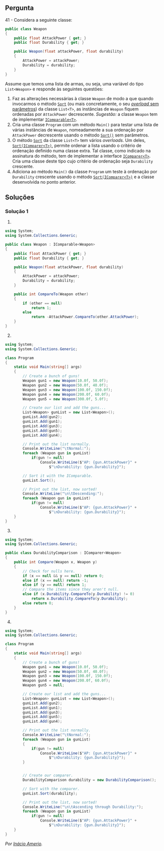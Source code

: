 ## Pergunta

41 - Considera a seguinte classe:

```cs
public class Weapon
{
    public float AttackPower { get; }
    public float Durability { get; }

    public Weapon(float attackPower, float durability)
    {
        AttackPower = attackPower;
        Durability = durability;
    }
}
```

Assume que temos uma lista de armas, ou seja, uma variável do tipo
`List<Weapon>` e responde às seguintes questões:

1. Faz as alterações necessárias à classe `Weapon` de modo a que quando
invocarmos o método
[`Sort`](https://docs.microsoft.com/dotnet/api/system.collections.generic.list-1.sort)
(ou mais concretamente, o seu
[_overload_ sem parâmetros](https://docs.microsoft.com/dotnet/api/system.collections.generic.list-1.sort#System_Collections_Generic_List_1_Sort)) da classe `List<T>`, as instâncias de `Weapon` fiquem ordenadas por
`AttackPower` decrescente. _Sugestão:_ a classe `Weapon` tem de implementar
[`IComparable<T>`](https://docs.microsoft.com/pt-pt/dotnet/api/system.icomparable-1).
2. Cria uma classe `Program` com um método `Main()` para testar uma lista de
várias instâncias de `Weapon`, nomeadamente a sua ordenação por `AttackPower`
decrescente usando o método
[`Sort()`](https://docs.microsoft.com/dotnet/api/system.collections.generic.list-1.sort#System_Collections_Generic_List_1_Sort)
sem parâmetros.
3. O método
[`Sort`](https://docs.microsoft.com/dotnet/api/system.collections.generic.list-1.sort)
da classe `List<T>` tem vários _overloads_. Um deles,
[`Sort(IComparer<T>)`](https://docs.microsoft.com/dotnet/api/system.collections.generic.list-1.sort#System_Collections_Generic_List_1_Sort_System_Collections_Generic_IComparer__0__),
permite ordenar a lista usando o critério de ordenação definido numa classe
extra. Tal classe, como indicado na assinatura do método, tem de implementar a
interface
[`IComparer<T>`](https://docs.microsoft.com/dotnet/api/system.collections.generic.icomparer-1).
Cria uma classe deste tipo cujo critério de ordenação seja `Durability`
crescente.
4. Adiciona ao método `Main()` da classe `Program` um teste à ordenação
por `Durability` crescente usando o método
[`Sort(IComparer<T>)`](https://docs.microsoft.com/dotnet/api/system.collections.generic.list-1.sort#System_Collections_Generic_List_1_Sort_System_Collections_Generic_IComparer__0__)
e a classe desenvolvida no ponto anterior.

## Soluções

### Solução 1

1.
```cs
using System;
using System.Collections.Generic;

public class Weapon : IComparable<Weapon>
{
    public float AttackPower { get; }
    public float Durability { get; }

    public Weapon(float attackPower, float durability)
    {
        AttackPower = attackPower;
        Durability = durability;
    }

    public int CompareTo(Weapon other)
    {
        if (other == null)
            return 1;
        else
            return -AttackPower.CompareTo(other.AttackPower);
    }
}
```

2.
```cs
using System;
using System.Collections.Generic;

class Program
{
    static void Main(string[] args)
    {
        // Create a bunch of guns!
        Weapon gun1 = new Weapon(10.0f, 50.0f);
        Weapon gun2 = new Weapon(50.0f, 40.0f);
        Weapon gun3 = new Weapon(100.0f, 150.0f);
        Weapon gun4 = new Weapon(200.0f, 60.0f);
        Weapon gun5 = new Weapon(300.0f, 5.0f);

        // Create our list and add the guns...
        List<Weapon> gunList = new List<Weapon>();
        gunList.Add(gun2);
        gunList.Add(gun1);
        gunList.Add(gun3);
        gunList.Add(gun5);
        gunList.Add(gun4);

        // Print out the list normally.
        Console.WriteLine("\tNormal:");
        foreach (Weapon gun in gunList)
            if(gun != null)
                Console.WriteLine($"AP: {gun.AttackPower}" +
                    $"\nDurability: {gun.Durability}");

        // Sort it with the IComparable.
        gunList.Sort();

        // Print out the list, now sorted!
        Console.WriteLine("\n\tDescending:");
        foreach (Weapon gun in gunList)
            if(gun != null)
                Console.WriteLine($"AP: {gun.AttackPower}" +
                    $"\nDurability: {gun.Durability}");
    }
}
```

3.
```cs
using System;
using System.Collections.Generic;

public class DurabilityComparison : IComparer<Weapon>
{
    public int Compare(Weapon x, Weapon y)
    {
        // Check for nulls here.
        if (x == null && y == null) return 0;
        else if (x == null) return -1;
        else if (y == null) return 1;
        // Compare the items since they aren't null.
        else if (x.Durability.CompareTo(y.Durability) != 0)
            return x.Durability.CompareTo(y.Durability);
        else return 0;
    }
}
```

4.
```cs
using System;
using System.Collections.Generic;

class Program
{
    static void Main(string[] args)
    {
        // Create a bunch of guns!
        Weapon gun1 = new Weapon(10.0f, 50.0f);
        Weapon gun2 = new Weapon(50.0f, 40.0f);
        Weapon gun3 = new Weapon(100.0f, 150.0f);
        Weapon gun4 = new Weapon(200.0f, 60.0f);
        Weapon gun5 = null;

        // Create our list and add the guns...
        List<Weapon> gunList = new List<Weapon>();
        gunList.Add(gun2);
        gunList.Add(gun1);
        gunList.Add(gun3);
        gunList.Add(gun5);
        gunList.Add(gun4);

        // Print out the list normally.
        Console.WriteLine("\tNormal:");
        foreach (Weapon gun in gunList)
        {
            if(gun != null)
                Console.WriteLine($"AP: {gun.AttackPower}" +
                    $"\nDurability: {gun.Durability}");
        }


        // Create our comparer.
        DurabilityComparison durability = new DurabilityComparison();

        // Sort with the comparer.
        gunList.Sort(durability);

        // Print out the list, now sorted!
        Console.WriteLine("\n\tAscending through Durability:");
        foreach (Weapon gun in gunList)
            if(gun != null)
                Console.WriteLine($"AP: {gun.AttackPower}" +
                    $"\nDurability: {gun.Durability}");
    }
}
```

*Por [Inácio Amerio](https://github.com/FPTheFluffyPawed).*